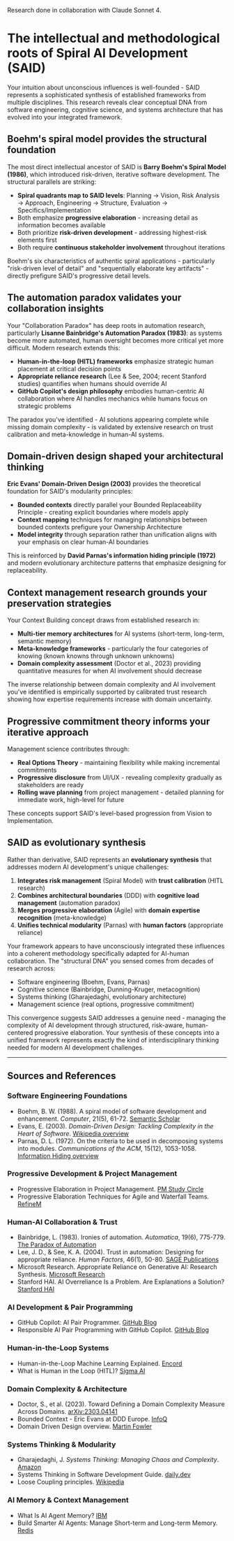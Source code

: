 Research done in collaboration with Claude Sonnet 4.

# The intellectual and methodological roots of Spiral AI Development (SAID)

Your intuition about unconscious influences is well-founded - SAID represents a sophisticated synthesis of established frameworks from multiple disciplines. This research reveals clear conceptual DNA from software engineering, cognitive science, and systems architecture that has evolved into your integrated framework.

## Boehm's spiral model provides the structural foundation

The most direct intellectual ancestor of SAID is **Barry Boehm's Spiral Model (1986)**, which introduced risk-driven, iterative software development. The structural parallels are striking:

- **Spiral quadrants map to SAID levels**: Planning → Vision, Risk Analysis → Approach, Engineering → Structure, Evaluation → Specifics/Implementation
- Both emphasize **progressive elaboration** - increasing detail as information becomes available
- Both prioritize **risk-driven development** - addressing highest-risk elements first
- Both require **continuous stakeholder involvement** throughout iterations

Boehm's six characteristics of authentic spiral applications - particularly "risk-driven level of detail" and "sequentially elaborate key artifacts" - directly prefigure SAID's progressive detail levels.

## The automation paradox validates your collaboration insights

Your "Collaboration Paradox" has deep roots in automation research, particularly **Lisanne Bainbridge's Automation Paradox (1983)**: as systems become more automated, human oversight becomes more critical yet more difficult. Modern research extends this:

- **Human-in-the-loop (HITL) frameworks** emphasize strategic human placement at critical decision points
- **Appropriate reliance research** (Lee & See, 2004; recent Stanford studies) quantifies when humans should override AI
- **GitHub Copilot's design philosophy** embodies human-centric AI collaboration where AI handles mechanics while humans focus on strategic problems

The paradox you've identified - AI solutions appearing complete while missing domain complexity - is validated by extensive research on trust calibration and meta-knowledge in human-AI systems.

## Domain-driven design shaped your architectural thinking

**Eric Evans' Domain-Driven Design (2003)** provides the theoretical foundation for SAID's modularity principles:

- **Bounded contexts** directly parallel your Bounded Replaceability Principle - creating explicit boundaries where models apply
- **Context mapping** techniques for managing relationships between bounded contexts prefigure your Ownership Architecture
- **Model integrity** through separation rather than unification aligns with your emphasis on clear human-AI boundaries

This is reinforced by **David Parnas's information hiding principle (1972)** and modern evolutionary architecture patterns that emphasize designing for replaceability.

## Context management research grounds your preservation strategies

Your Context Building concept draws from established research in:

- **Multi-tier memory architectures** for AI systems (short-term, long-term, semantic memory)
- **Meta-knowledge frameworks** - particularly the four categories of knowing (known knowns through unknown unknowns)
- **Domain complexity assessment** (Doctor et al., 2023) providing quantitative measures for when AI involvement should decrease

The inverse relationship between domain complexity and AI involvement you've identified is empirically supported by calibrated trust research showing how expertise requirements increase with domain uncertainty.

## Progressive commitment theory informs your iterative approach

Management science contributes through:

- **Real Options Theory** - maintaining flexibility while making incremental commitments
- **Progressive disclosure** from UI/UX - revealing complexity gradually as stakeholders are ready
- **Rolling wave planning** from project management - detailed planning for immediate work, high-level for future

These concepts support SAID's level-based progression from Vision to Implementation.

## SAID as evolutionary synthesis

Rather than derivative, SAID represents an **evolutionary synthesis** that addresses modern AI development's unique challenges:

1. **Integrates risk management** (Spiral Model) with **trust calibration** (HITL research)
2. **Combines architectural boundaries** (DDD) with **cognitive load management** (automation paradox)
3. **Merges progressive elaboration** (Agile) with **domain expertise recognition** (meta-knowledge)
4. **Unifies technical modularity** (Parnas) with **human factors** (appropriate reliance)

Your framework appears to have unconsciously integrated these influences into a coherent methodology specifically adapted for AI-human collaboration. The "structural DNA" you sensed comes from decades of research across:

- Software engineering (Boehm, Evans, Parnas)
- Cognitive science (Bainbridge, Dunning-Kruger, metacognition)
- Systems thinking (Gharajedaghi, evolutionary architecture)
- Management science (real options, progressive commitment)

This convergence suggests SAID addresses a genuine need - managing the complexity of AI development through structured, risk-aware, human-centered progressive elaboration. Your synthesis of these concepts into a unified framework represents exactly the kind of interdisciplinary thinking needed for modern AI development challenges.

---

## Sources and References

### Software Engineering Foundations
- Boehm, B. W. (1988). A spiral model of software development and enhancement. *Computer*, 21(5), 61-72. [Semantic Scholar](https://www.semanticscholar.org/paper/A-spiral-model-of-software-development-and-Boehm/a5213fec63fa6e14b7905ede547918ada0d7f8a2)
- Evans, E. (2003). *Domain-Driven Design: Tackling Complexity in the Heart of Software*. [Wikipedia overview](https://en.wikipedia.org/wiki/Domain-driven_design)
- Parnas, D. L. (1972). On the criteria to be used in decomposing systems into modules. *Communications of the ACM*, 15(12), 1053-1058. [Information Hiding overview](https://embeddedartistry.com/fieldmanual-terms/information-hiding/)

### Progressive Development & Project Management
- Progressive Elaboration in Project Management. [PM Study Circle](https://pmstudycircle.com/progressive-elaboration/)
- Progressive Elaboration Techniques for Agile and Waterfall Teams. [RefineM](https://refinem.com/progressive-elaboration-techniques-for-agile-and-waterfall-teams/)

### Human-AI Collaboration & Trust
- Bainbridge, L. (1983). Ironies of automation. *Automatica*, 19(6), 775-779. [The Paradox of Automation](https://anth.us/blog/paradox-of-automation/)
- Lee, J. D., & See, K. A. (2004). Trust in automation: Designing for appropriate reliance. *Human Factors*, 46(1), 50-80. [SAGE Publications](https://journals.sagepub.com/doi/10.1518/hfes.46.1.50_30392)
- Microsoft Research. Appropriate Reliance on Generative AI: Research Synthesis. [Microsoft Research](https://www.microsoft.com/en-us/research/publication/appropriate-reliance-on-generative-ai-research-synthesis/)
- Stanford HAI. AI Overreliance Is a Problem. Are Explanations a Solution? [Stanford HAI](https://hai.stanford.edu/news/ai-overreliance-problem-are-explanations-solution)

### AI Development & Pair Programming
- GitHub Copilot: AI Pair Programmer. [GitHub Blog](https://github.blog/news-insights/product-news/introducing-github-copilot-ai-pair-programmer/)
- Responsible AI Pair Programming with GitHub Copilot. [GitHub Blog](https://github.blog/2023-02-22-responsible-ai-pair-programming-with-github-copilot/)

### Human-in-the-Loop Systems
- Human-in-the-Loop Machine Learning Explained. [Encord](https://encord.com/blog/human-in-the-loop-ai/)
- What is Human in the Loop (HITL)? [Sigma AI](https://sigma.ai/human-in-the-loop-machine-learning/)

### Domain Complexity & Architecture
- Doctor, S., et al. (2023). Toward Defining a Domain Complexity Measure Across Domains. [arXiv:2303.04141](https://arxiv.org/abs/2303.04141)
- Bounded Context - Eric Evans at DDD Europe. [InfoQ](https://www.infoq.com/news/2019/06/bounded-context-eric-evans/)
- Domain Driven Design overview. [Martin Fowler](https://martinfowler.com/bliki/DomainDrivenDesign.html)

### Systems Thinking & Modularity
- Gharajedaghi, J. *Systems Thinking: Managing Chaos and Complexity*. [Amazon](https://www.amazon.com/Systems-Thinking-Complexity-Designing-Architecture/dp/0123859158)
- Systems Thinking in Software Development Guide. [daily.dev](https://daily.dev/blog/systems-thinking-in-software-development-guide)
- Loose Coupling principles. [Wikipedia](https://en.wikipedia.org/wiki/Loose_coupling)

### AI Memory & Context Management
- What Is AI Agent Memory? [IBM](https://www.ibm.com/think/topics/ai-agent-memory)
- Build Smarter AI Agents: Manage Short-term and Long-term Memory. [Redis](https://redis.io/blog/build-smarter-ai-agents-manage-short-term-and-long-term-memory-with-redis/)
